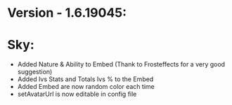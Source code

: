 # Version - 1.6.19045:
 # Sky:
   - Added Nature & Ability to Embed (Thank to Frosteffects for a very good suggestion)
   - Added Ivs Stats and Totals Ivs % to the Embed
   - Added Embed are now random color each time
   - setAvatarUrl is now editable in config file


 